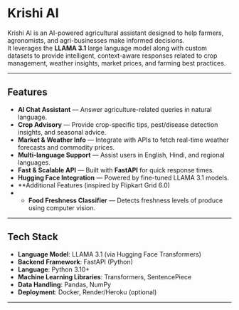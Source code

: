 # Krishi AI 

Krishi AI is an AI-powered agricultural assistant designed to help farmers, agronomists, and agri-businesses make informed decisions.  
It leverages the **LLAMA 3.1** large language model along with custom datasets to provide intelligent, context-aware responses related to crop management, weather insights, market prices, and farming best practices.

---

##  Features

- **AI Chat Assistant** — Answer agriculture-related queries in natural language.
- **Crop Advisory** — Provide crop-specific tips, pest/disease detection insights, and seasonal advice.
- **Market & Weather Info** — Integrate with APIs to fetch real-time weather forecasts and commodity prices.
- **Multi-language Support** — Assist users in English, Hindi, and regional languages.
- **Fast & Scalable API** — Built with **FastAPI** for quick response times.
- **Hugging Face Integration** — Powered by fine-tuned LLAMA 3.1 models.
- **Additional Features (inspired by Flipkart Grid 6.0)
- - **Food Freshness Classifier** — Detects freshness levels of produce using computer vision.  

---

##  Tech Stack

- **Language Model**: LLAMA 3.1 (via Hugging Face Transformers)
- **Backend Framework**: FastAPI (Python)
- **Language**: Python 3.10+
- **Machine Learning Libraries**: Transformers, SentencePiece
- **Data Handling**: Pandas, NumPy
- **Deployment**: Docker, Render/Heroku (optional)

---
